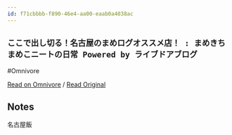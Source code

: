 ```yaml
---
id: f71cbbbb-f890-46e4-aa00-eaab0a4038ac
---
```


## `ここで出し切る！名古屋のまめログオススメ店！ : まめきちまめこニートの日常 Powered by ライブドアブログ`
#Omnivore

[Read on Omnivore](https://omnivore.app/me/powered-by-1917ba8343f) / [Read Original](https://mamekichimameko.blog.jp/archives/89356822.html)

## Notes

名古屋飯

